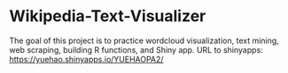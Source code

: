 # Wikipedia-Text-Visualizer
The goal of this project is to practice wordcloud visualization, text mining, web scraping, building R functions, and Shiny app.
  URL to shinyapps: https://yuehao.shinyapps.io/YUEHAOPA2/
